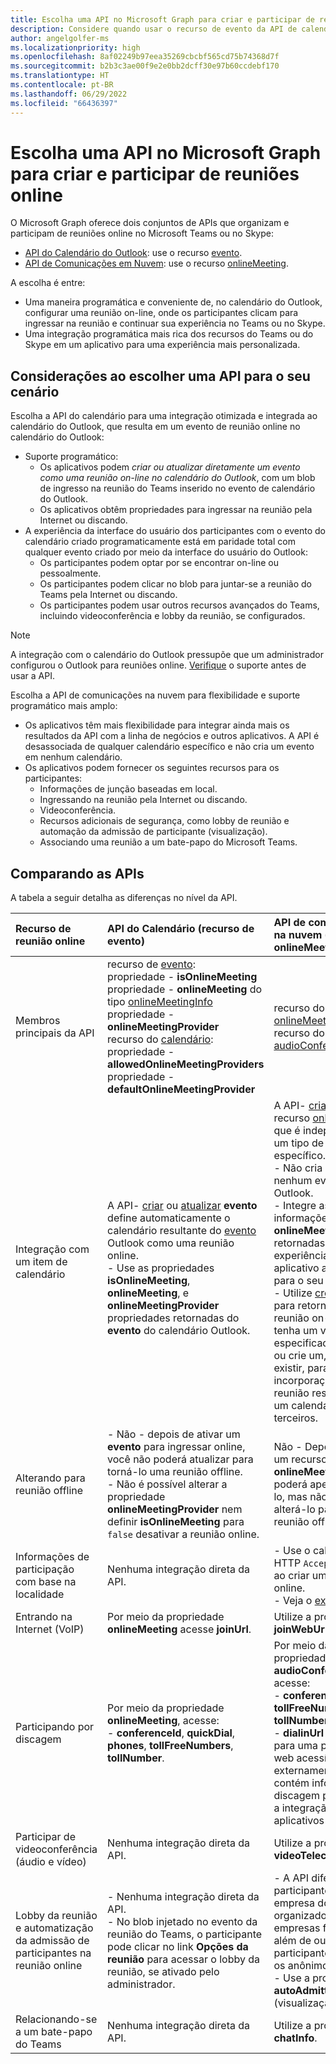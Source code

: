 ```yaml
---
title: Escolha uma API no Microsoft Graph para criar e participar de reuniões online
description: Considere quando usar o recurso de evento da API de calendário ou o recurso onlineMeeting da API de comunicações na nuvem para reuniões do Teams e do Skype no calendário do Outlook.
author: angelgolfer-ms
ms.localizationpriority: high
ms.openlocfilehash: 8af02249b97eea35269cbcbf565cd75b74368d7f
ms.sourcegitcommit: b2b3c3ae00f9e2e0bb2dcff30e97b60ccdebf170
ms.translationtype: HT
ms.contentlocale: pt-BR
ms.lasthandoff: 06/29/2022
ms.locfileid: "66436397"
---
```

# <a name="choose-an-api-in-microsoft-graph-to-create-and-join-online-meetings"></a>Escolha uma API no Microsoft Graph para criar e participar de reuniões online

O Microsoft Graph oferece dois conjuntos de APIs que organizam e participam de reuniões online no Microsoft Teams ou no Skype:

- [API do Calendário do Outlook](outlook-calendar-online-meetings.md): use o recurso [evento](/graph/api/resources/event).
- [API de Comunicações em Nuvem](cloud-communications-online-meetings.md): use o recurso [onlineMeeting](/graph/api/resources/onlineMeeting).

A escolha é entre:
- Uma maneira programática e conveniente de, no calendário do Outlook, configurar uma reunião on-line, onde os participantes clicam para ingressar na reunião e continuar sua experiência no Teams ou no Skype.
- Uma integração programática mais rica dos recursos do Teams ou do Skype em um aplicativo para uma experiência mais personalizada.

## <a name="considerations-when-choosing-an-api-for-your-scenario"></a>Considerações ao escolher uma API para o seu cenário

Escolha a API do calendário para uma integração otimizada e integrada ao calendário do Outlook, que resulta em um evento de reunião online no calendário do Outlook:
- Suporte programático:
  - Os aplicativos podem _criar ou atualizar diretamente um evento como uma reunião on-line no calendário do Outlook_, com um blob de ingresso na reunião do Teams inserido no evento de calendário do Outlook.
  - Os aplicativos obtêm propriedades para ingressar na reunião pela Internet ou discando.
- A experiência da interface do usuário dos participantes com o evento do calendário criado programaticamente está em paridade total com qualquer evento criado por meio da interface do usuário do Outlook:
  - Os participantes podem optar por se encontrar on-line ou pessoalmente.
  - Os participantes podem clicar no blob para juntar-se a reunião do Teams pela Internet ou discando.
  - Os participantes podem usar outros recursos avançados do Teams, incluindo videoconferência e lobby da reunião, se configurados.

> [!NOTE]
> A integração com o calendário do Outlook pressupõe que um administrador configurou o Outlook para reuniões online. [Verifique](/microsoftteams/exchange-teams-interact) o suporte antes de usar a API.

Escolha a API de comunicações na nuvem para flexibilidade e suporte programático mais amplo:
- Os aplicativos têm mais flexibilidade para integrar ainda mais os resultados da API com a linha de negócios e outros aplicativos. A API é desassociada de qualquer calendário específico e não cria um evento em nenhum calendário.
- Os aplicativos podem fornecer os seguintes recursos para os participantes:
  - Informações de junção baseadas em local.
  - Ingressando na reunião pela Internet ou discando.
  - Videoconferência.
  - Recursos adicionais de segurança, como lobby de reunião e automação da admissão de participante (visualização).
  - Associando uma reunião a um bate-papo do Microsoft Teams.

## <a name="comparing-the-apis"></a>Comparando as APIs

A tabela a seguir detalha as diferenças no nível da API. 


| Recurso de reunião online | API do Calendário (recurso de evento) | API de comunicação na nuvem (recurso onlineMeeting)             |
|:-----------------------|:------------------------------|:-------------------------------------------------------------|
| Membros principais da API | recurso de [evento](/graph/api/resources/event): <br>propriedade - **isOnlineMeeting**  <br>propriedade - **onlineMeeting** do tipo [onlineMeetingInfo](/graph/api/resources/onlinemeetinginfo) <br>propriedade - **onlineMeetingProvider** <br> recurso do [calendário](/graph/api/resources/calendar): <br>propriedade - **allowedOnlineMeetingProviders** <br>propriedade - **defaultOnlineMeetingProvider** <br> | recurso do [onlineMeeting](/graph/api/resources/onlinemeeting) <br> recurso do [audioConferencing](/graph/api/resources/audioconferencing)
| Integração com um item de calendário | <br>A API- [criar](/graph/api/user-post-events) ou [atualizar](/graph/api/event-update) **evento** define automaticamente o calendário resultante do [evento](/graph/api/resources/event) Outlook como uma reunião online.<br>- Use as propriedades **isOnlineMeeting**, **onlineMeeting**, e **onlineMeetingProvider** propriedades retornadas do **evento** do calendário Outlook.  | A API- [criar](/graph/api/application-post-onlinemeetings) retorna um recurso [onlineMeeting](/graph/api/resources/onlinemeeting) que é independente de um tipo de calendário específico. <br>- Não cria nem atualiza nenhum evento do Outlook. <br>- Integre as informações de recurso **onlineMeeting** retornadas em uma experiência de aplicativo apropriada para o seu cenário. <br>- Utilize [createOrGet](/graph/api/onlinemeeting-createorget) para retornar uma reunião on-line que tenha um valor especificado **externalId** ou crie um, se já não existir, para otimizar a incorporação da reunião resultante em um calendário de terceiros. |
| Alterando para reunião offline | - Não - depois de ativar um **evento** para ingressar online, você não poderá atualizar para torná-lo uma reunião offline.<br>- Não é possível alterar a propriedade **onlineMeetingProvider** nem definir **isOnlineMeeting** para `false` desativar a reunião online. | Não - Depois de criar um recurso **onlineMeeting** você poderá apenas excluí-lo, mas não poderá alterá-lo para uma reunião offline. |
| Informações de participação com base na localidade | Nenhuma integração direta da API. | - Use o cabeçalho HTTP `Accept-Language` ao criar uma reunião online. <br>- Veja o [exemplo](/graph/api/application-post-onlinemeetings#example-2-create-an-online-meeting-with-user-token). |
| Entrando na Internet (VoIP) | Por meio da propriedade **onlineMeeting** acesse **joinUrl**.  | Utilize a propriedade **joinWebUrl**. |
| Participando por discagem | Por meio da propriedade **onlineMeeting**, acesse: <br>- **conferenceId**, **quickDial**, **phones**, **tollFreeNumbers**, **tollNumber**. |Por meio da propriedade **audioConferencing** acesse: <br> - **conferenceId**, **tollFreeNumber**, **tollNumber**.<br> - **dialinUrl** propriedade para uma página da web acessível externamente que contém informações de discagem para facilitar a integração com aplicativos de terceiros. |
| Participar de videoconferência (áudio e vídeo) | Nenhuma integração direta da API. | Utilize a propriedade **videoTeleconferenceId**. |
| Lobby da reunião e automatização da admissão de participantes na reunião online | - Nenhuma integração direta da API.<br>- No blob injetado no evento da reunião do Teams, o participante pode clicar no link **Opções da reunião** para acessar o lobby da reunião, se ativado pelo administrador. |- A API diferencia os participantes das empresa do organizador e das empresas federadas, além de outros participantes, incluindo os anônimos.  <br>- Use a propriedade **autoAdmittedUsers** (visualização).  |
| Relacionando-se a um bate-papo do Teams | Nenhuma integração direta da API. | Utilize a propriedade **chatInfo**. |